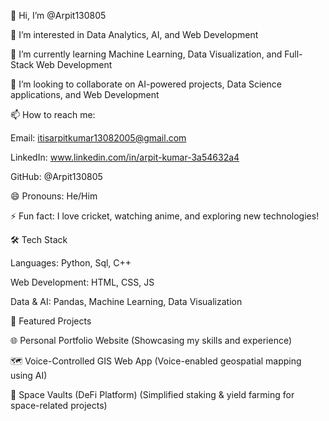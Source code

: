 👋 Hi, I’m @Arpit130805

👀 I’m interested in Data Analytics, AI, and Web Development

🌱 I’m currently learning Machine Learning, Data Visualization, and Full-Stack Web Development

💞️ I’m looking to collaborate on AI-powered projects, Data Science applications, and Web Development

📫 How to reach me:

Email: itisarpitkumar13082005@gmail.com

LinkedIn: www.linkedin.com/in/arpit-kumar-3a54632a4

GitHub: @Arpit130805

😄 Pronouns: He/Him

⚡ Fun fact: I love cricket, watching anime, and exploring new technologies!

🛠️ Tech Stack

Languages: Python, Sql, C++

Web Development: HTML, CSS, JS


Data & AI: Pandas, Machine Learning, Data Visualization

🚀 Featured Projects

🌐 Personal Portfolio Website (Showcasing my skills and experience)

🗺️ Voice-Controlled GIS Web App (Voice-enabled geospatial mapping using AI)

🚀 Space Vaults (DeFi Platform) (Simplified staking & yield farming for space-related projects)
